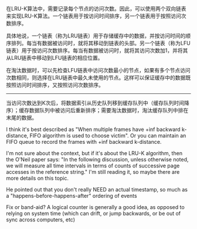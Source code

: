 在LRU-K算法中，需要记录每个节点的访问次数。因此，可以使用两个双向链表来实现LRU-K算法。一个链表用于按访问时间排序，另一个链表用于按照访问次数排序。

具体地说，一个链表（称为LRU链表）用于存储缓存中的数据，并按访问时间的顺序排列。每当有数据被访问时，就将其移动到链表的头部。另一个链表（称为LFU链表）用于按访问次数排序。每当有数据被访问时，就将其访问次数加1，并将其从LRU链表中移动到LFU链表的相应位置。

在淘汰数据时，可以先检查LFU链表中访问次数最小的节点，如果有多个节点访问次数相同，则选择在LRU链表中最久未使用的节点。这样可以保证缓存中的数据既按照访问时间排序，又按照访问次数排序。


---
当访问次数达到K次后，将数据索引从历史队列移到缓存队列中（缓存队列时间降序）；缓存数据队列中被访问后重新排序；需要淘汰数据时，淘汰缓存队列中排在末尾的数据。

I think it's best described as "When multiple frames have +inf backward k-distance, FIFO algorithm is used to choose victim". Or you can maintain an FIFO queue to record the frames with +inf backward k-distance.

I'm not sure about the context, but if it's about the LRU-K algorithm, then the O'Neil paper says: "In the following discussion, unless otherwise noted, we will measure all time intervals in terms of counts of successive page accesses in the reference string." I'm still reading it, so maybe there are more details on this topic.

He pointed out that you don't really NEED an actual timestamp, so much as a "happens-before-happens-after" ordering of events

Fix or band-aid? A logical counter is generally a good idea, as opposed to relying on system time (which can drift, or jump backwards, or be out of sync across computers, etc)


